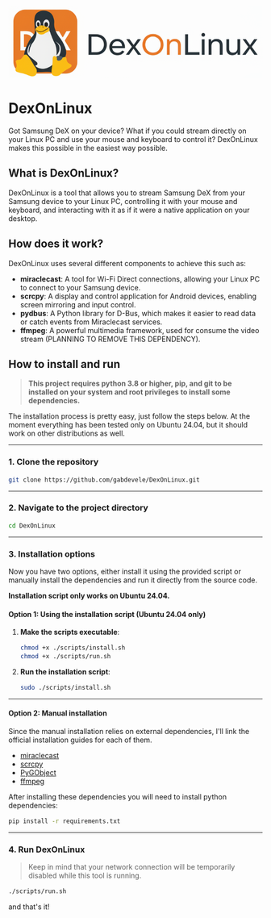 ![DexOnLinux Logo](/assets/banner.png)

# DexOnLinux

Got Samsung DeX on your device? What if you could stream directly on your Linux PC and use your mouse and keyboard to control it? DexOnLinux makes this possible in the easiest way possible.


## What is DexOnLinux?

DexOnLinux is a tool that allows you to stream Samsung DeX from your Samsung device to your Linux PC, controlling it with your mouse and keyboard, and interacting with it as if it were a native application on your desktop. 



## How does it work?

DexOnLinux uses several different components to achieve this such as:

- **miraclecast**: A tool for Wi-Fi Direct connections, allowing your Linux PC to connect to your Samsung device.
- **scrcpy**: A display and control application for Android devices, enabling screen mirroring and input control.
- **pydbus**: A Python library for D-Bus, which makes it easier to read data or catch events from Miraclecast services.
- **ffmpeg**: A powerful multimedia framework, used for consume the video stream (PLANNING TO REMOVE THIS DEPENDENCY).


## How to install and run

> **This project requires python 3.8 or higher, pip, and git to be installed on your system and root privileges to install some dependencies.**

The installation process is pretty easy, just follow the steps below. At the moment everything has been tested only on Ubuntu 24.04, but it should work on other distributions as well.

---

### 1. Clone the repository

```bash
git clone https://github.com/gabdevele/DexOnLinux.git
```

---

### 2. Navigate to the project directory

```bash
cd DexOnLinux    
```

---

### 3. Installation options

Now you have two options, either install it using the provided script or manually install the dependencies and run it directly from the source code.

**Installation script only works on Ubuntu 24.04.**

#### Option 1: Using the installation script (Ubuntu 24.04 only)

1. **Make the scripts executable**:
    ```bash
    chmod +x ./scripts/install.sh
    chmod +x ./scripts/run.sh
    ```
2. **Run the installation script**:
    ```bash
    sudo ./scripts/install.sh
    ```

---

#### Option 2: Manual installation

Since the manual installation relies on external dependencies, I'll link the official installation guides for each of them.

- [miraclecast](https://github.com/albfan/miraclecast/wiki/Building)
- [scrcpy](https://github.com/Genymobile/scrcpy/blob/master/README.md#installation)
- [PyGObject](https://pygobject.gnome.org/getting_started.html)
- [ffmpeg](https://ffmpeg.org/download.html)

After installing these dependencies you will need to install python dependencies:

```bash
pip install -r requirements.txt
```

---

### 4. Run DexOnLinux
> Keep in mind that your network connection will be temporarily disabled while this tool is running.
```bash
./scripts/run.sh
```
and that's it!

